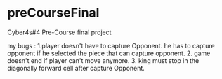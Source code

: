 # preCourseFinal
Cyber4s#4 Pre-Course final project

my bugs :
1.player doesn't have to capture Opponent. he has to capture opponent if he selected the piece that can capture opponent.
2. game doesn't end if player can't move anymore.
3. king must stop in the diagonally forward cell after capture Opponent.
